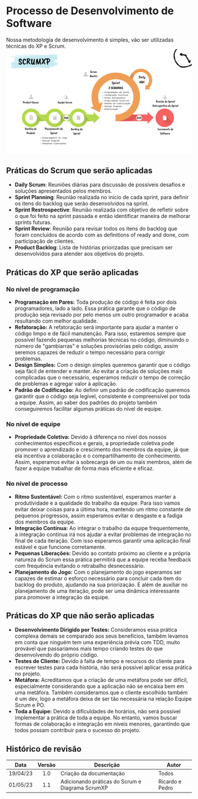 # Processo de Desenvolvimento de Software
Nossa metodologia de desenvolvimento é simples, vão ser utilizadas técnicas do XP e Scrum.
![1](docs/../../img/ScrumXP.png)

## Práticas do Scrum que serão aplicadas
- **Daily Scrum**: Reuniões diárias para discussão de possíveis desafios e soluções apresentados pelos membros.
- **Sprint Planning**: Reunião realizada no inicio de cada sprint, para definir os itens do backlog que serão desenvolvidos na sprint.
- **Sprint Restrospective**: Reunião realizada com objetivo de refletir sobre o que foi feito na sprint passada e então  identificar maneira de melhorar sprints futuras.
- **Sprint Review**: Reunião para revisar todos os itens do backlog que foram concluídos de acordo com as definitions of ready and done, com participação de clientes.
- **Product Backlog**:  Lista de histórias priorizadas que precisam ser desenvolvidos para atender aos objetivos do projeto.

## Práticas do XP que serão aplicadas

### No nível de programação
- **Programação em Pares:** Toda produção de código é feita por dois programadores, lado a lado. Essa prática garante que o código de produção seja revisado por pelo menos um outro programador e acaba resultando com melhor qualidade.
- **Refatoração:** A refatoração será importante para ajudar a manter o código limpo e de fácil manutenção. Para isso, estaremos sempre que possível fazendo pequenas melhorias técnicas no código, diminuindo o número de "gambiarras" e soluções provisórias pelo código, assim seremos capazes de reduzir o tempo necessário para corrigir problemas.
- **Design Simples:** Com o design simples queremos garantir que o código seja fácil de entender e manter. Ao evitar a criação de soluções mais complicadas que o necessário, esperamos reduzir o tempo de correção de problemas e agregar valor à aplicação.
- **Padrão de Codificação:** Ao definir um padrão de codificação queremos garantir que o código seja legível, consistente e compreensível por toda a equipe. Assim, ao saber dos padrões do projeto também conseguiremos facilitar algumas práticas do nível de equipe.

### No nível de equipe
- **Propriedade Coletiva:** Devido à diferença no nível dos nossos conhecimentos específicos e gerais, a propriedade coletiva pode promover o aprendizado e crescimento dos membros da equipe, já que ela incentiva a colaboração e o compartilhamento de conhecimento. Assim, esperamos evitar a sobrecarga de um ou mais membros, além de fazer a equipe trabalhar de forma mais eficiente e eficaz.

### No nível de processo
- **Ritmo Sustentável:** Com o ritmo sustentável, esperamos manter a produtividade e a qualidade do trabalho da equipe. Para isso vamos evitar deixar coisas para a última hora, mantendo um ritmo constante de pequenos progressos, assim esperamos evitar o desgaste e a fadiga dos membros da equipe.
- **Integração Contínua:** Ao integrar o trabalho da equipe frequentemente, a integração contínua irá nos ajudar a evitar problemas de integração no final de cada iteração. Com isso esperamos garantir uma aplicação final estável e que funcione corretamente.
- **Pequenas Liberações:** Devido ao contato próximo ao cliente e a própria natureza do Scrum essa prática permitirá que a equipe receba feedback com frequência evitando o retrabalho desnecessário.
- **Planejamento do Jogo:** Com o planejamento do jogo esperamos ser capazes de estimar o esforço necessário para concluir cada item do backlog do produto, ajudando na sua priorização. E além de auxiliar no planejamento de uma iteração, pode ser uma dinâmica interessante para promover a integração da equipe.


## Práticas do XP que não serão aplicadas

- **Desenvolvimento Dirigido por Testes:** Consideramos essa prática complexa demais se comparado aos seus benefícios, também levamos em conta que ninguém tem uma experiência prévia com TDD, muito provável que passaríamos mais tempo criando testes do que desenvolvendo do próprio código.
- **Testes de Cliente:** Devido à falta de tempo e recursos do cliente para escrever testes para cada história, não será possível aplicar essa prática no projeto.
- **Metáfora:** Acreditamos que a criação de uma metáfora pode ser difícil, especialmente considerando que a aplicação não se encaixa bem em uma metáfora. Também consideramos que o cliente escolhido também é um dev, logo a metáfora deixa de ser tão necessária na relação Equipe Scrum e PO.
- **Toda a Equipe:** Devido a dificuldades de horários, não será possível implementar a prática de toda a equipe. No entanto, vamos buscar formas de colaboração e integração em níveis menores, garantindo que todos possam contribuir para o sucesso do projeto.


## Histórico de revisão
|   Data   | Versão | Descrição                                        | Autor           |
| :------: | :----: | ------------------------------------------------ | --------------- |
| 19/04/23 |  1.0   | Criação da documentação                          | Todos           |
| 01/05/23 |  1.1   | Adicionando práticas do Scrum e Diagrama ScrumXP | Ricardo e Pedro |